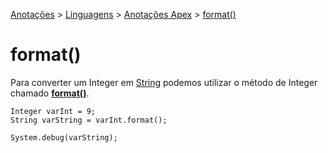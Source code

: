 <link rel="stylesheet" type="text/css" href="../../CSS/dark-theme.css">

[Anotações](../../) > [Linguagens](../Index.md) > [Anotações Apex](./Index.md) > [format()](./IntegerFormat.md)

# format()

Para converter um Integer em [String](./String.md) podemos utilizar o método de Integer chamado **[format()](./IntegerFormat.md)**.

```apex
Integer varInt = 9;
String varString = varInt.format();

System.debug(varString);
```